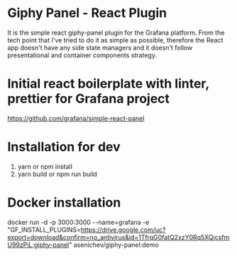 # Giphy Panel - React Plugin

It is the simple react giphy-panel plugin for the Grafana platform.
From the tech point that I've tried to do it as simple as possible, 
therefore the React app doesn't have any side state managers 
and it doesn't follow presentational and container components strategy.

# Initial react boilerplate with linter, prettier for Grafana project
https://github.com/grafana/simple-react-panel

# Installation for dev
1. yarn or npm install
2. yarn build or npm run build

# Docker installation
docker run -d -p 3000:3000 --name=grafana -e "GF_INSTALL_PLUGINS=https://drive.google.com/uc?export=download&confirm=no_antivirus&id=1TfrqG0fatQ2xzY0Rq5XQjcsfmU99zPiL;giphy-panel" asenichev/giphy-panel:demo